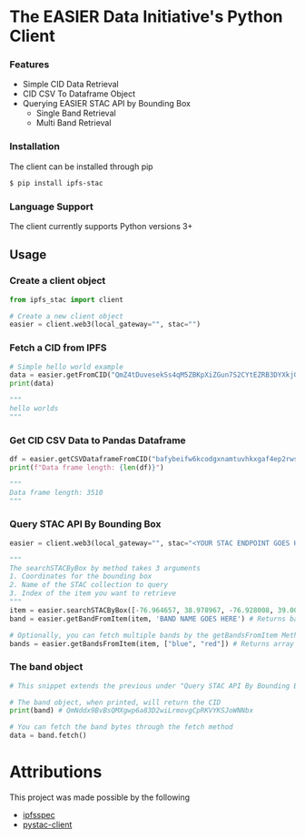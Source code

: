 # The EASIER Data Initiative's Python Client

### Features

* Simple CID Data Retrieval
* CID CSV To Dataframe Object
* Querying EASIER STAC API by Bounding Box
  * Single Band Retrieval
  * Multi Band Retrieval

### Installation

The client can be installed through pip

```bash
$ pip install ipfs-stac
```

### Language Support

The client currently supports Python versions 3+

## Usage

### Create a client object

```python
from ipfs_stac import client

# Create a new client object
easier = client.web3(local_gateway="", stac="")
```

### Fetch a CID from IPFS

```python
# Simple hello world example
data = easier.getFromCID("QmZ4tDuvesekSs4qM5ZBKpXiZGun7S2CYtEZRB3DYXkjGx")
print(data)

"""
hello worlds
"""
```

### Get CID CSV Data to Pandas Dataframe

```python
df = easier.getCSVDataframeFromCID("bafybeifw6kcodgxnamtuvhkxgaf4ep2rwscjae3gnzxb3zj5c6zyea2nri")
print(f"Data frame length: {len(df)}")

"""
Data frame length: 3510
"""
```

### Query STAC API By Bounding Box

```python
easier = client.web3(local_gateway="", stac="<YOUR STAC ENDPOINT GOES HERE>")

"""
The searchSTACByBox by method takes 3 arguments
1. Coordinates for the bounding box
2. Name of the STAC collection to query
3. Index of the item you want to retrieve
"""
item = easier.searchSTACByBox([-76.964657, 38.978967, -76.928008, 39.002783], ["<STAC COLLECTION GOES HERE>"], 0)
band = easier.getBandFromItem(item, 'BAND NAME GOES HERE') # Returns band object

# Optionally, you can fetch multiple bands by the getBandsFromItem Method
bands = easier.getBandsFromItem(item, ["blue", "red"]) # Returns array of bands
```

### The band object

```python
# This snippet extends the previous under "Query STAC API By Bounding Box"

# The band object, when printed, will return the CID
print(band) # QmNddx9BvBsQMXgwp6a83D2wiLrmovgCpRKVYKSJoWNNbx

# You can fetch the band bytes through the fetch method
data = band.fetch()
```

# Attributions

This project was made possible by the following

* [ipfsspec](https://github.com/fsspec/ipfsspec)
* [pystac-client](https://github.com/stac-utils/pystac-client)
